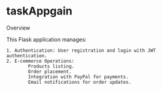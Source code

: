 # taskAppgain

Overview

This Flask application manages:

    1. Authentication: User registration and login with JWT authentication.
    2. E-commerce Operations:
            Products listing.
            Order placement.
            Integration with PayPal for payments.
            Email notifications for order updates.



